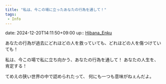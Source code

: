 ```yaml
---
title: "私は、今この場に立ったあなたの行為を通して！"
tags:
 - Info
---
```


date: 2024-12-20T14:11:50+09:00
up:: [Hibana_Enku](../Bar/Novel/Nacaria/Hibana_Enku.md)

あなたの行為が過去にどれほどの人を救っていても、どれほどの人を傷つけていても！

私は、今この場で私に立ち向かう、あなたの行為を通して！
あなたの人生を、肯定する！


てめえの狭い世界の中で認められたって、
何にも一つも意味がねぇんだよ。